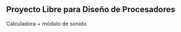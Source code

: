 Proyecto Libre para Diseño de Procesadores
-------------------------------------------
Calculadora + módulo de sonido
